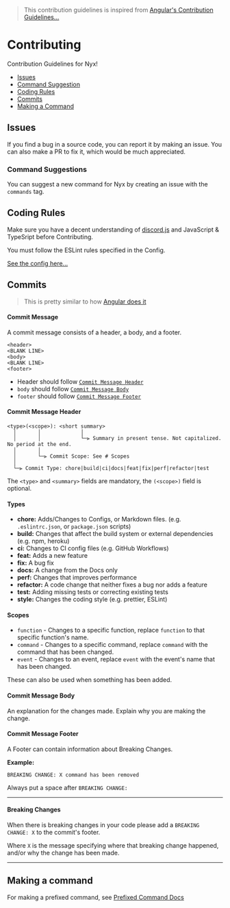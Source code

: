 > This contribution guidelines is inspired from [Angular's Contribution Guidelines...](https://github.com/angular/angular/blob/main/CONTRIBUTING.md)

# Contributing

Contribution Guidelines for Nyx!

- [Issues](#issues)
- [Command Suggestion](#command-suggestions)
- [Coding Rules](#coding-rules)
- [Commits](#commits)
- [Making a Command](#making-a-command)

## Issues

If you find a bug in a source code, you can report it by making an issue.
You can also make a PR to fix it, which would be much appreciated.

### Command Suggestions

You can suggest a new command for Nyx by creating an issue with the `commands` tag.

## Coding Rules

Make sure you have a decent understanding of [discord.js](https://discord.js.org) and JavaScript & TypeSript before Contributing.

You must follow the ESLint rules specified in the Config.

[See the config here...](../main/.eslintrc.json)

## Commits

> This is pretty similar to how [Angular does it](https://github.com/angular/angular/blob/main/CONTRIBUTING.md#commit)

#### Commit Message

A commit message consists of a header, a body, and a footer.

```
<header>
<BLANK LINE>
<body>
<BLANK LINE>
<footer>
```

- Header should follow [`Commit Message Header`](#commit-message-header)
- `body` should follow [`Commit Message Body`](#commit-message-body)
- `footer` should follow [`Commit Message Footer`](#commit-message-footer)

#### Commit Message Header

```
<type>(<scope>): <short summary>
  │       │             │
  │       │             └─⫸ Summary in present tense. Not capitalized. No period at the end.
  │       │
  │       └─⫸ Commit Scope: See # Scopes
  │
  └─⫸ Commit Type: chore|build|ci|docs|feat|fix|perf|refactor|test
```

The `<type>` and `<summary>` fields are mandatory, the `(<scope>)` field is optional.

#### Types

- **chore:** Adds/Changes to Configs, or Markdown files. (e.g. `.eslintrc.json`, or `package.json` scripts)
- **build:** Changes that affect the build system or external dependencies (e.g. npm, heroku)
- **ci:** Changes to CI config files (e.g. GitHub Workflows)
- **feat:** Adds a new feature
- **fix:** A bug fix
- **docs:** A change from the Docs only
- **perf:** Changes that improves performance
- **refactor:** A code change that neither fixes a bug nor adds a feature
- **test:** Adding missing tests or correcting existing tests
- **style:** Changes the coding style (e.g. prettier, ESLint)

#### Scopes

- `function` - Changes to a specific function, replace `function` to that specific function's name.
- `command` - Changes to a specific command, replace `command` with the command that has been changed.
- `event` - Changes to an event, replace `event` with the event's name that has been changed.

These can also be used when something has been added.

#### Commit Message Body

An explanation for the changes made. Explain why you are making the change.

#### Commit Message Footer

A Footer can contain information about Breaking Changes.

**Example:**

```
BREAKING CHANGE: X command has been removed
```

Always put a space after `BREAKING CHANGE:`

---

#### Breaking Changes

When there is breaking changes in your code please add a `BREAKING CHANGE: X` to the commit's footer.

Where `X` is the message specifying where that breaking change happened, and/or why the change has been made.

---

## Making a command

For making a prefixed command, see [Prefixed Command Docs](../docs/Prefixed_Commands.md)
